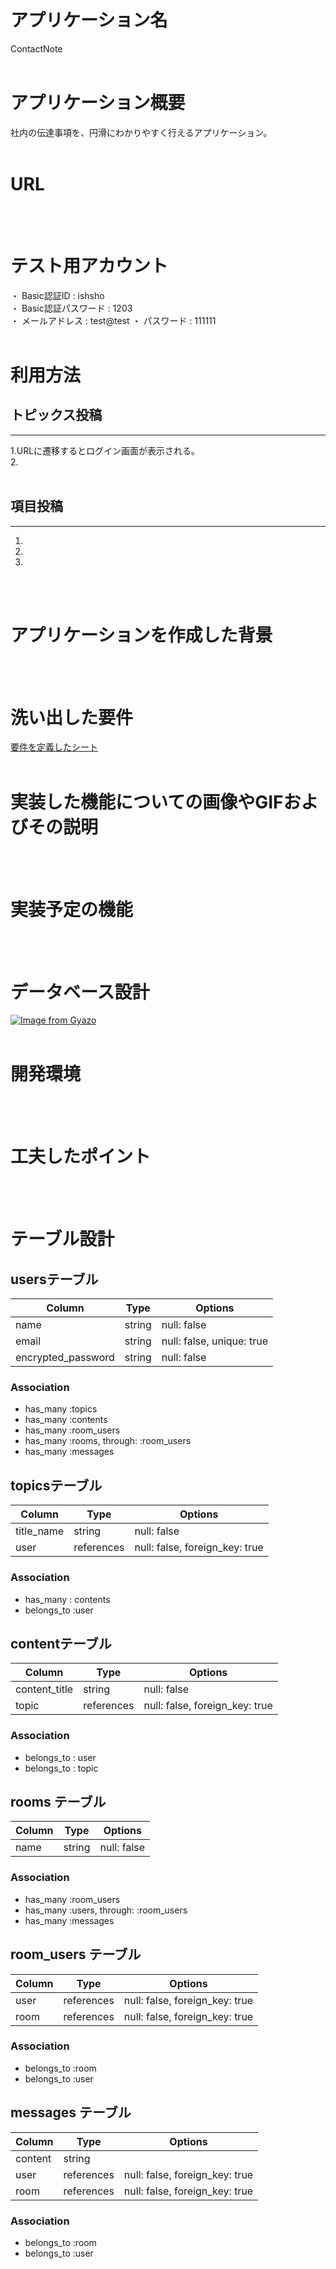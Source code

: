 # アプリケーション名
ContactNote
</br>
</br>

# アプリケーション概要
社内の伝達事項を、円滑にわかりやすく行えるアプリケーション。
</br>
</br>

# URL

</br>
</br>

# テスト用アカウント
・ Basic認証ID : ishsho  
・ Basic認証パスワード : 1203  
・ メールアドレス : test@test
・ パスワード : 111111
</br>
</br>

# 利用方法
トピックス投稿
---
___
1.URLに遷移するとログイン画面が表示される。  
2.
</br>
</br>

項目投稿
---
___
1.  
2. 
3.  
</br>
</br>

# アプリケーションを作成した背景

</br>
</br>

# 洗い出した要件
[要件を定義したシート](https://docs.google.com/spreadsheets/d/1hPcdfzZ0Nhv3sjtiWoG7QFnbUg65fBB31BzNE2ETZWc/edit#gid=982722306)
</br>
</br>

# 実装した機能についての画像やGIFおよびその説明

</br>
</br>

# 実装予定の機能

</br>
</br>

# データベース設計
[![Image from Gyazo](https://i.gyazo.com/134312440084ed9299ce800c3daabdf3.png)](https://gyazo.com/134312440084ed9299ce800c3daabdf3)
</br>
</br>

# 開発環境

</br>
</br>

# 工夫したポイント

</br>
</br>

# テーブル設計

## usersテーブル

| Column                |  Type      |  Options                    |
|-----------------------|------------|-----------------------------|
| name                  | string     | null: false                 |
| email                 | string     | null: false, unique: true   |
| encrypted_password    | string     | null: false                 |

### Association

- has_many :topics
- has_many :contents
- has_many :room_users
- has_many :rooms, through: :room_users
- has_many :messages



## topicsテーブル

| Column                |  Type      |  Options                       |
|-----------------------|------------|--------------------------------|
| title_name            | string     | null: false                    |
| user                  | references | null: false, foreign_key: true |

### Association

- has_many : contents
- belongs_to :user



## contentテーブル

| Column                |  Type      |  Options                       |
|-----------------------|------------|--------------------------------|
| content_title         | string     | null: false                    |
| topic                 | references | null: false, foreign_key: true |

### Association

- belongs_to : user
- belongs_to : topic



## rooms テーブル

| Column | Type   | Options     |
| ------ | ------ | ----------- |
| name   | string | null: false |

### Association

- has_many :room_users
- has_many :users, through: :room_users
- has_many :messages



## room_users テーブル

| Column | Type       | Options                        |
| ------ | ---------- | ------------------------------ |
| user   | references | null: false, foreign_key: true |
| room   | references | null: false, foreign_key: true |

### Association

- belongs_to :room
- belongs_to :user


## messages テーブル

| Column  | Type       | Options                        |
| ------- | ---------- | ------------------------------ |
| content | string     |                                |
| user    | references | null: false, foreign_key: true |
| room    | references | null: false, foreign_key: true |

### Association

- belongs_to :room
- belongs_to :user